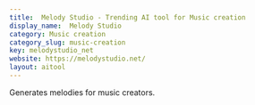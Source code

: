 ```yaml
---
title:  Melody Studio - Trending AI tool for Music creation
display_name:  Melody Studio
category: Music creation
category_slug: music-creation
key: melodystudio_net
website: https://melodystudio.net/
layout: aitool
---
```


Generates melodies for music creators.

